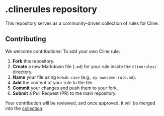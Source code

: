 # .clinerules repository

This repository serves as a community-driven collection of rules for Cline.

## Contributing

We welcome contributions! To add your own Cline rule:

1.  **Fork** this repository.
2.  **Create** a new Markdown file (`.md`) for your rule inside the `clinerules/` directory.
3.  **Name** your file using `kebab-case` (e.g., `my-awesome-rule.md`).
4.  **Add** the content of your rule to the file.
5.  **Commit** your changes and push them to your fork.
6.  **Submit** a Pull Request (PR) to the main repository.

Your contribution will be reviewed, and once approved, it will be merged into the [collection](https://cline.bot/prompts).
